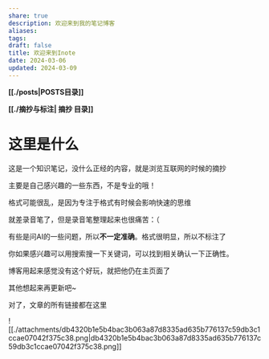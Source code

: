 ```yaml
---
share: true
description: 欢迎来到我的笔记博客
aliases: 
tags: 
draft: false
title: 欢迎来到Inote
date: 2024-03-06
updated: 2024-03-09
---
```



**[[./posts|POSTS目录]]** 

**[[./摘抄与标注| 摘抄 目录]]**

# 这里是什么


这是一个知识笔记，没什么正经的内容，就是浏览互联网的时候的摘抄

主要是自己感兴趣的一些东西，不是专业的哦！

格式可能很乱，是因为专注于格式有时候会影响快速的思维

就差录音笔了，但是录音笔整理起来也很痛苦：（

有些是问AI的一些问题，所以**不一定准确**。格式很明显，所以不标注了

你如果感兴趣可以用搜索搜一下关键词，可以找到相关确认一下正确性。

博客用起来感觉没有这个好玩，就把他仍在主页面了

其他想起来再更新吧~

对了，文章的所有链接都在这里







![[./attachments/db4320b1e5b4bac3b063a87d8335ad635b776137c59db3c1ccae07042f375c38.png|db4320b1e5b4bac3b063a87d8335ad635b776137c59db3c1ccae07042f375c38.png]]